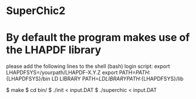 # SuperChic2
# By default the program makes use of the LHAPDF library

please add the following lines to the shell (bash) login script:
export LHAPDFSYS=/yourpath/LHAPDF-X.Y.Z
export PATH=${PATH}:${LHAPDFSYS}/bin
LD LIBRARY PATH=${LD LIBRARY PATH}:${LHAPDFSYS}/lib

$ make
$ cd bin/
$ ./init < input.DAT
$ ./superchic < input.DAT
